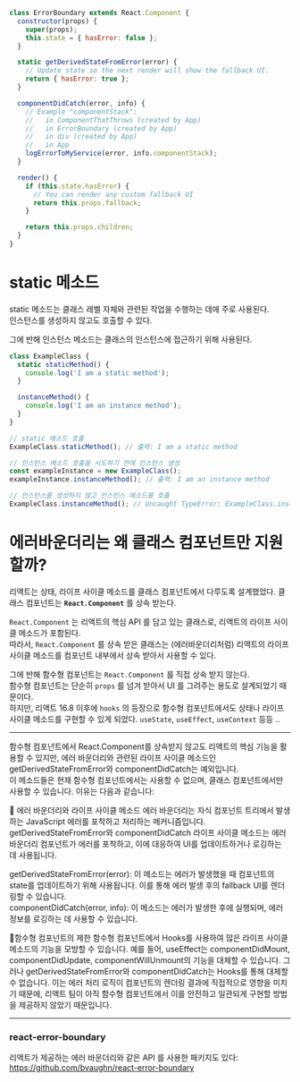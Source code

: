 ```js
class ErrorBoundary extends React.Component {
  constructor(props) {
    super(props);
    this.state = { hasError: false };
  }

  static getDerivedStateFromError(error) {
    // Update state so the next render will show the fallback UI.
    return { hasError: true };
  }

  componentDidCatch(error, info) {
    // Example "componentStack":
    //   in ComponentThatThrows (created by App)
    //   in ErrorBoundary (created by App)
    //   in div (created by App)
    //   in App
    logErrorToMyService(error, info.componentStack);
  }

  render() {
    if (this.state.hasError) {
      // You can render any custom fallback UI
      return this.props.fallback;
    }

    return this.props.children;
  }
}
```

# static 메소드
static 메소드는 클래스 레벨 자체와 관련된 작업을 수행하는 데에 주로 사용된다.  
인스턴스를 생성하지 않고도 호출할 수 있다.  

그에 반해 인스턴스 메소드는 클래스의 인스턴스에 접근하기 위해 사용된다.  

```js
class ExampleClass {
  static staticMethod() {
    console.log('I am a static method');
  }

  instanceMethod() {
    console.log('I am an instance method');
  }
}

// static 메소드 호출
ExampleClass.staticMethod(); // 출력: I am a static method

// 인스턴스 메소드 호출을 시도하기 전에 인스턴스 생성
const exampleInstance = new ExampleClass();
exampleInstance.instanceMethod(); // 출력: I am an instance method

// 인스턴스를 생성하지 않고 인스턴스 메소드를 호출
ExampleClass.instanceMethod(); // Uncaught TypeError: ExampleClass.instanceMethod is not a function
```

# 에러바운더리는 왜 클래스 컴포넌트만 지원할까?
리액트는 상태, 라이프 사이클 메소드를 클래스 컴포넌트에서 다루도록 설계했었다. 클래스 컴포넌트는 **`React.Component`** 를 상속 받는다.  

`React.Component` 는 리액트의 핵심 API 를 담고 있는 클래스로, 리액트의 라이프 사이클 메소드가 포함된다.   
따라서, `React.Component` 를 상속 받은 클래스는 (에러바운더리처럼) 리액트의 라이프 사이클 메소드를 컴포넌트 내부에서 상속 받아서 사용할 수 있다.  

그에 반해 함수형 컴포넌트는 `React.Component` 를 직접 상속 받지 않는다.  
함수형 컴포넌트는 단순히 `props` 를 넘겨 받아서 UI 를 그려주는 용도로 설계되었기 때문이다.  
하지만, 리액트 16.8 이후에 `hooks` 의 등장으로 함수형 컴포넌트에서도 상태나 라이프 사이클 메소드를 구현할 수 있게 되었다. `useState`, `useEffect`, `useContext` 등등 ..  

---
함수형 컴포넌트에서 React.Component를 상속받지 않고도 리액트의 핵심 기능을 활용할 수 있지만, 에러 바운더리와 관련된 라이프 사이클 메소드인 getDerivedStateFromError와 componentDidCatch는 예외입니다.  
이 메소드들은 현재 함수형 컴포넌트에서는 사용할 수 없으며, 클래스 컴포넌트에서만 사용할 수 있습니다. 이유는 다음과 같습니다:  

📍 에러 바운더리와 라이프 사이클 메소드
에러 바운더리는 자식 컴포넌트 트리에서 발생하는 JavaScript 에러를 포착하고 처리하는 메커니즘입니다.  
getDerivedStateFromError와 componentDidCatch 라이프 사이클 메소드는 에러 바운더리 컴포넌트가 에러를 포착하고, 이에 대응하여 UI를 업데이트하거나 로깅하는 데 사용됩니다.

getDerivedStateFromError(error): 이 메소드는 에러가 발생했을 때 컴포넌트의 state를 업데이트하기 위해 사용됩니다.
이를 통해 에러 발생 후의 fallback UI를 렌더링할 수 있습니다.  
componentDidCatch(error, info): 이 메소드는 에러가 발생한 후에 실행되며, 에러 정보를 로깅하는 데 사용할 수 있습니다.  

📍함수형 컴포넌트의 제한
함수형 컴포넌트에서 Hooks를 사용하여 많은 라이프 사이클 메소드의 기능을 모방할 수 있습니다.
예를 들어, useEffect는 componentDidMount, componentDidUpdate, componentWillUnmount의 기능을 대체할 수 있습니다.
그러나 getDerivedStateFromError와 componentDidCatch는 Hooks를 통해 대체할 수 없습니다.
이는 에러 처리 로직이 컴포넌트의 렌더링 결과에 직접적으로 영향을 미치기 때문에, 리액트 팀이 아직 함수형 컴포넌트에서 이를 안전하고 일관되게 구현할 방법을 제공하지 않았기 때문입니다.

---

### react-error-boundary
리액트가 제공하는 에러 바운더리와 같은 API 를 사용한 패키지도 있다: https://github.com/bvaughn/react-error-boundary
